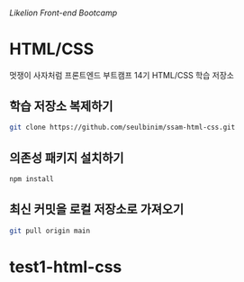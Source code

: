 ###### Likelion Front-end Bootcamp

# HTML/CSS

멋쟁이 사자처럼 프론트엔드 부트캠프 14기 HTML/CSS 학습 저장소

## 학습 저장소 복제하기

```sh
git clone https://github.com/seulbinim/ssam-html-css.git
```

## 의존성 패키지 설치하기

```sh
npm install
```

## 최신 커밋을 로컬 저장소로 가져오기

```sh
git pull origin main
```
# test1-html-css
